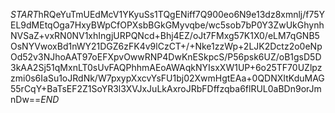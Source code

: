 $START$hRQeYuTmUEdMcV1YKyuSs1TQgENiff7Q900eo6N9e13dz8xmnlj/f75YEL9dMEtqOga7HxyBWpCfOPXsbBGkGMyvqbe/wc5sob7bP0Y3ZwUkGhynhNVSaZ+vxRN0NV1xhIngjURPQNcd+Bhj4EZ/oJt7FMxg57K1X0/eLM7qGNB5OsNYVwoxBd1nWY21DGZ6zFK4v9lCzCT+/+Nke1zzWp+2LJK2Dctz2o0eNpOd52v3NJhoAAT97oEFXpvOwwRNP4DwKnESkpcS/P56psk6UZ/oB1gsD5D3kAA2Sj51qMxnLT0sUvFAQPhhmAEoAWAqkNYIsxXW1UP+6o25TF70UZlpzzmi0s6IaSu1oJRdNk/W7pxypXxcvYsFU1bj02XwmHgtEAa+0QDNXItKduMAG55rCqY+BaTsEF2Z1SoYR3l3XVJxJuLkAxroJRbFDffzqba6flRUL0aBDn9orJmnDw==$END$